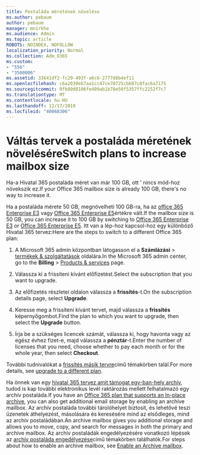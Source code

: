 ```yaml
---
title: Postaláda méretének növelése
ms.author: pebaum
author: pebaum
manager: mnirkhe
ms.audience: Admin
ms.topic: article
ROBOTS: NOINDEX, NOFOLLOW
localization_priority: Normal
ms.collection: Adm_O365
ms.custom:
- "556"
- "3500006"
ms.assetid: 33641df2-fc29-493f-a6c6-2777d8b4ef11
ms.openlocfilehash: c6a2030eb7aa1cc47ce70725cbb07c8fac6a7175
ms.sourcegitcommit: 0fb89d8106fe409ab1b78e50f5357ffc2252f7c7
ms.translationtype: MT
ms.contentlocale: hu-HU
ms.lasthandoff: 12/17/2019
ms.locfileid: "40068306"
---
```

# <a name="switch-plans-to-increase-mailbox-size"></a><span data-ttu-id="dcba8-102">Váltás tervek a postaláda méretének növelésére</span><span class="sxs-lookup"><span data-stu-id="dcba8-102">Switch plans to increase mailbox size</span></span>

<span data-ttu-id="dcba8-103">Ha-a Hivatal 365 postaláda méret van már 100 GB, ott ' nincs mód-hoz növekszik ez.</span><span class="sxs-lookup"><span data-stu-id="dcba8-103">If your Office 365 mailbox size is already 100 GB, there's no way to increase it.</span></span>
  
<span data-ttu-id="dcba8-104">Ha a postaláda mérete 50 GB, megnövelheti 100 GB-ra, ha az [office 365 Enterprise E3](https://products.office.com/business/office-365-enterprise-e3-business-software) vagy [Office 365 Enterprise E5](https://products.office.com/business/office-365-enterprise-e5-business-software)értékre vált.</span><span class="sxs-lookup"><span data-stu-id="dcba8-104">If the mailbox size is 50 GB, you can increase it to 100 GB by switching to [Office 365 Enterprise E3](https://products.office.com/business/office-365-enterprise-e3-business-software) or [Office 365 Enterprise E5](https://products.office.com/business/office-365-enterprise-e5-business-software).</span></span> <span data-ttu-id="dcba8-105">Itt van a lép-hoz kapcsol-hoz egy különböző Hivatal 365 tervez:</span><span class="sxs-lookup"><span data-stu-id="dcba8-105">Here are the steps to switch to a different Office 365 plan:</span></span>
  
1. <span data-ttu-id="dcba8-106">A Microsoft 365 admin központban látogasson el a **Számlázási** \> [termékek & szolgáltatások](https://go.microsoft.com/fwlink/p/?linkid=842054) oldalára.</span><span class="sxs-lookup"><span data-stu-id="dcba8-106">In the Microsoft 365 admin center, go to the **Billing** \> [Products & services](https://go.microsoft.com/fwlink/p/?linkid=842054) page.</span></span>

2. <span data-ttu-id="dcba8-107">Válassza ki a frissíteni kívánt előfizetést.</span><span class="sxs-lookup"><span data-stu-id="dcba8-107">Select the subscription that you want to upgrade.</span></span>

3. <span data-ttu-id="dcba8-108">Az előfizetés részletei oldalon válassza a **frissítés**-t.</span><span class="sxs-lookup"><span data-stu-id="dcba8-108">On the subscription details page, select **Upgrade**.</span></span>

4. <span data-ttu-id="dcba8-109">Keresse meg a frissíteni kívánt tervet, majd válassza a **frissítés** képernyőgombot.</span><span class="sxs-lookup"><span data-stu-id="dcba8-109">Find the plan to which you want to upgrade, then select the **Upgrade** button.</span></span>

5. <span data-ttu-id="dcba8-110">Írja be a szükséges licencek számát, válassza ki, hogy havonta vagy az egész évhez fizet-e, majd válassza a **pénztár**-t.</span><span class="sxs-lookup"><span data-stu-id="dcba8-110">Enter the number of licenses that you need, choose whether to pay each month or for the whole year, then select **Checkout**.</span></span>

<span data-ttu-id="dcba8-111">További tudnivalókat a [frissítés másik tervre](https://docs.microsoft.com/office365/admin/subscriptions-and-billing/upgrade-to-different-plan)című témakörben talál.</span><span class="sxs-lookup"><span data-stu-id="dcba8-111">For more details, see [upgrade to a different plan](https://docs.microsoft.com/office365/admin/subscriptions-and-billing/upgrade-to-different-plan).</span></span>

<span data-ttu-id="dcba8-112">Ha önnek van egy [hivatal 365 tervez amit támogat egy-ban-hely archív](https://docs.microsoft.com/office365/servicedescriptions/exchange-online-archiving-service-description/exchange-online-archiving-service-description), tudod is kap további elektronikus levél raktározás mellett felhatalmazó egy archív postaláda.</span><span class="sxs-lookup"><span data-stu-id="dcba8-112">If you have an [Office 365 plan that supports an In-place archive](https://docs.microsoft.com/office365/servicedescriptions/exchange-online-archiving-service-description/exchange-online-archiving-service-description), you can also get additional email storage by enabling an archive mailbox.</span></span> <span data-ttu-id="dcba8-113">Az archív postaláda további tárolóhelyet biztosít, és lehetővé teszi üzenetek áthelyezést, másolására és keresésére mind az elsődleges, mind az archív postaládában.</span><span class="sxs-lookup"><span data-stu-id="dcba8-113">An archive mailbox gives you additional storage and allows you to move, copy, and search for messages in both the primary and archive mailbox.</span></span> <span data-ttu-id="dcba8-114">Az archív postaládák engedélyezésére vonatkozó lépések az [archív postaláda engedélyezése](https://docs.microsoft.com/office365/securitycompliance/enable-archive-mailboxes)című témakörben találhatók.</span><span class="sxs-lookup"><span data-stu-id="dcba8-114">For steps about how to enable an archive mailbox, see [Enable an Archive mailbox](https://docs.microsoft.com/office365/securitycompliance/enable-archive-mailboxes).</span></span>